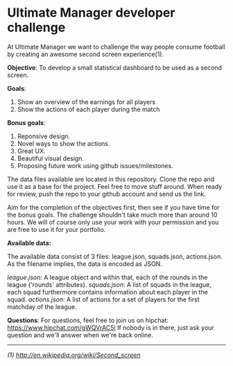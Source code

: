 Ultimate Manager developer challenge
====================================
At Ultimate Manager we want to challenge the way people consume football by creating an awesome second screen experience(1).

**Objective**: To develop a small statistical dashboard to be used as a second screen.

**Goals**:

1. Show an overview of the earnings for all players
2. Show the actions of each player during the match

**Bonus goals**:

1. Reponsive design.
2. Novel ways to show the actions.
3. Great UX.
4. Beautiful visual design.
5. Proposing future work using github issues/milestones.

The data files available are located in this repository. Clone the repo and use it as a base for the project. Feel free to move stuff around. When ready for review, push the repo to your github account and send us the link.

Aim for the completion of the objectives first, then see if you have time for the bonus goals.
The challenge shouldn't take much more than around 10 hours.
We will of course only use your work with your permission and you are free to use it for your portfolio.

**Available data:**

The available data consist of 3 files: league.json, squads.json, actions.json. As the filename implies, the data is encoded as JSON.

*league.json*: A league object and within that, each of the rounds in the league ('rounds' attributes).
*squads.json*: A list of squads in the league, each squad furthermore contains information about each player in the squad.
*actions.json*: A list of actions for a set of players for the first matchday of the league.

**Questions**:
For questions, feel free to join us on hipchat: https://www.hipchat.com/gWQVrAC5l
If nobody is in there, just ask your question and we'll answer when we're back online.
___
*(1) http://en.wikipedia.org/wiki/Second_screen*